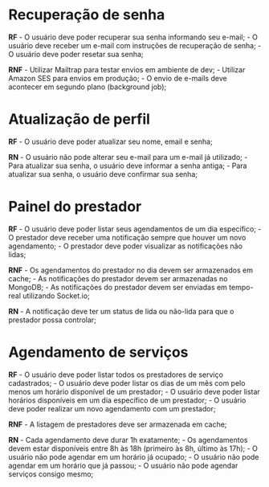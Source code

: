 # Recuperação de senha

  **RF**
    - O usuário deve poder recuperar sua senha informando seu e-mail;
    - O usuário deve receber um e-mail com instruções de recuperação de senha;
    - O usuário deve poder resetar sua senha;

  **RNF**
    - Utilizar Mailtrap para testar envios em ambiente de dev;
    - Utilizar Amazon SES para envios em produção;
    - O envio de e-mails deve acontecer em segundo plano (background job);

# Atualização de perfil

  **RF**
    - O usuário deve poder atualizar seu nome, email e senha;

  **RN**
    - O usuário não pode alterar seu e-mail para um e-mail já utilizado;
    - Para atualizar sua senha, o usuário deve informar a senha antiga;
    - Para atualizar sua senha, o usuário deve confirmar sua senha;

# Painel do prestador
  **RF**
    - O usuário deve poder listar seus agendamentos de um dia específico;
    - O prestador deve receber uma notificação sempre que houver um novo agendamento;
    - O prestador deve poder visualizar as notificações não lidas;

  **RNF**
    - Os agendamentos do prestador no dia devem ser armazenados em cache;
    - As notificações do prestador devem ser armazenadas no MongoDB;
    - As notificações do prestador devem ser enviadas em tempo-real utilizando Socket.io;

  **RN**
    - A notificação deve ter um status de lida ou não-lida para que o prestador possa controlar;

# Agendamento de serviços

  **RF**
    - O usuário deve poder listar todos os prestadores de serviço cadastrados;
    - O usuário deve poder listar os dias de um mês com pelo menos um horário disponível de um prestador;
    - O usuário deve poder listar horários disponíveis em um dia específico de um prestador;
    - O usuário deve poder realizar um novo agendamento com um prestador;

  **RNF**
    - A listagem de prestadores deve ser armazenada em cache;

  **RN**
    - Cada agendamento deve durar 1h exatamente;
    - Os agendamentos devem estar disponíveis entre 8h às 18h (primeiro às 8h, último às 17h);
    - O usuário não pode agendar em um horário já ocupado;
    - O usuário não pode agendar em um horário que já passou;
    - O usuário não pode agendar serviços consigo mesmo;
